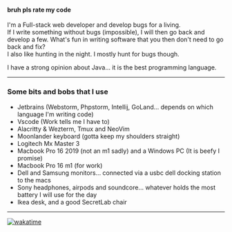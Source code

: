 #### bruh pls rate my code

<!--### Hi, Ricardo here. 👋
<!-- #### Pleasure to have you visiting. -->

I'm a Full-stack web developer and develop bugs for a living.<br>
If I write something without bugs (impossible), I will then go back and develop a few. What's fun in writing software that you then don't need to go back and fix?<br>
I also like hunting in the night. I mostly hunt for bugs though.

I have a strong opinion about Java... it is the best programming language.

<hr>

<h3>Some bits and bobs that I use</h3>

- Jetbrains (Webstorm, Phpstorm, Intellij, GoLand... depends on which language I'm writing code)
- Vscode (Work tells me I have to)
- Alacritty & Wezterm, Tmux and NeoVim
- Moonlander keyboard (gotta keep my shoulders straight)
- Logitech Mx Master 3
- Macbook Pro 16 2019 (not an m1 sadly) and a Windows PC (It is beefy I promise)
- Macbook Pro 16 m1 (for work)
- Dell and Samsung monitors... connected via a usbc dell docking station to the macs
- Sony headphones, airpods and soundcore... whatever holds the most battery I will use for the day
- Ikea desk, and a good SecretLab chair

<hr>

<!--
[<img src="https://v2.speedtyper.dev/users/ricdotnet/badges/averagewpm" alt="SpeedTyper.dev avg wpm" height="25">](https://www.speedtyper.dev/profile/ricdotnet) 
[<img src="https://v2.speedtyper.dev/users/ricdotnet/badges/topwpm" alt="SpeedTyper.dev top wpm" height="25">](https://www.speedtyper.dev/profile/ricdotnet) 
[<img src="https://v2.speedtyper.dev/users/ricdotnet/badges/gamecount" alt="SpeedTyper.dev games" height="25">](https://www.speedtyper.dev/profile/ricdotnet)

![Hits](https://hits.seeyoufarm.com/api/count/incr/badge.svg?url=https%3A%2F%2Fgithub.com%2Fricdotnet&count_bg=%233DC8C1&title_bg=%23555555&icon=github.svg&icon_color=%23FFFFFF&title=v&edge_flat=false)
-->

[![wakatime](https://wakatime.com/badge/user/2e2f9965-9abf-4851-85f2-95298ed98c91.svg)](https://wakatime.com/@ricdotnet)

